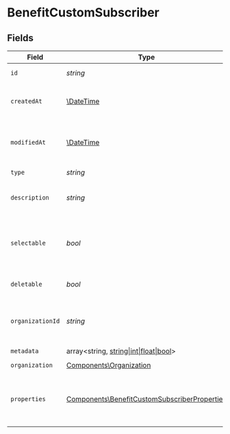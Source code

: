 # BenefitCustomSubscriber


## Fields

| Field                                                                                                        | Type                                                                                                         | Required                                                                                                     | Description                                                                                                  |
| ------------------------------------------------------------------------------------------------------------ | ------------------------------------------------------------------------------------------------------------ | ------------------------------------------------------------------------------------------------------------ | ------------------------------------------------------------------------------------------------------------ |
| `id`                                                                                                         | *string*                                                                                                     | :heavy_check_mark:                                                                                           | The ID of the benefit.                                                                                       |
| `createdAt`                                                                                                  | [\DateTime](https://www.php.net/manual/en/class.datetime.php)                                                | :heavy_check_mark:                                                                                           | Creation timestamp of the object.                                                                            |
| `modifiedAt`                                                                                                 | [\DateTime](https://www.php.net/manual/en/class.datetime.php)                                                | :heavy_check_mark:                                                                                           | Last modification timestamp of the object.                                                                   |
| `type`                                                                                                       | *string*                                                                                                     | :heavy_check_mark:                                                                                           | N/A                                                                                                          |
| `description`                                                                                                | *string*                                                                                                     | :heavy_check_mark:                                                                                           | The description of the benefit.                                                                              |
| `selectable`                                                                                                 | *bool*                                                                                                       | :heavy_check_mark:                                                                                           | Whether the benefit is selectable when creating a product.                                                   |
| `deletable`                                                                                                  | *bool*                                                                                                       | :heavy_check_mark:                                                                                           | Whether the benefit is deletable.                                                                            |
| `organizationId`                                                                                             | *string*                                                                                                     | :heavy_check_mark:                                                                                           | The ID of the organization owning the benefit.                                                               |
| `metadata`                                                                                                   | array<string, [string\|int\|float\|bool](../../Models/Components/BenefitCustomSubscriberMetadata.md)>        | :heavy_check_mark:                                                                                           | N/A                                                                                                          |
| `organization`                                                                                               | [Components\Organization](../../Models/Components/Organization.md)                                           | :heavy_check_mark:                                                                                           | N/A                                                                                                          |
| `properties`                                                                                                 | [Components\BenefitCustomSubscriberProperties](../../Models/Components/BenefitCustomSubscriberProperties.md) | :heavy_check_mark:                                                                                           | Properties available to subscribers for a benefit of type `custom`.                                          |
